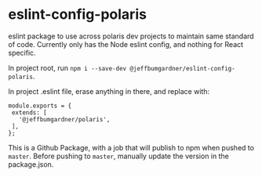 # eslint-config-polaris
eslint package to use across polaris dev projects to maintain same standard of code. Currently only has the Node eslint config, and nothing for React specific.

In project root, run `npm i --save-dev @jeffbumgardner/eslint-config-polaris`.

In project .eslint file, erase anything in there, and replace with: 
 ```
 module.exports = {
  extends: [
    '@jeffbumgardner/polaris', 
  ],
};
```
This is a Github Package, with a job that will publish to npm when pushed to `master`. Before pushing to `master`, manually update the version in the package.json.